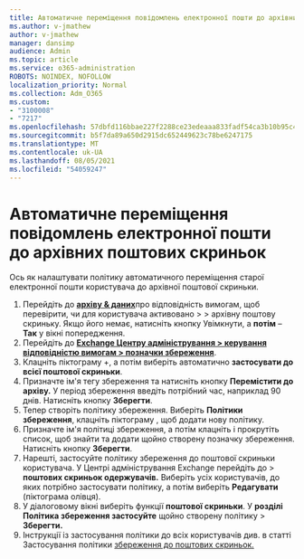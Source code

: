 ```yaml
---
title: Автоматичне переміщення повідомлень електронної пошти до архівних поштових скриньок
ms.author: v-jmathew
author: v-jmathew
manager: dansimp
audience: Admin
ms.topic: article
ms.service: o365-administration
ROBOTS: NOINDEX, NOFOLLOW
localization_priority: Normal
ms.collection: Adm_O365
ms.custom:
- "3100008"
- "7217"
ms.openlocfilehash: 57dbfd116bbae227f2288ce23edeaaa833fadf54ca3b10b95c49512758542e32
ms.sourcegitcommit: b5f7da89a650d2915dc652449623c78be6247175
ms.translationtype: MT
ms.contentlocale: uk-UA
ms.lasthandoff: 08/05/2021
ms.locfileid: "54059247"
---
```

# <a name="automatically-move-email-messages-to-the-archive-mailbox"></a>Автоматичне переміщення повідомлень електронної пошти до архівних поштових скриньок

Ось як налаштувати політику автоматичного переміщення старої електронної пошти користувача до архівної поштової скриньки.

1. Перейдіть до [**архіву & даних**](https://go.microsoft.com/fwlink/p/?linkid=2077143)про відповідність вимогам, щоб перевірити, чи для користувача активовано  >    >   архівну поштову скриньку. Якщо його немає, натисніть кнопку Увімкнути, а **потім** – **Так** у вікні попередження.
2. Перейдіть до [**Exchange Центру адміністрування > керування відповідністю вимогам > позначки збереження**](https://go.microsoft.com/fwlink/?linkid=2059104).
3. Клацніть піктограму +, а потім виберіть автоматично **застосувати до всієї поштової скриньки**.
4. Призначте ім'я тегу збереження та натисніть кнопку **Перемістити до архіву.** У період збереження введіть потрібний час, наприклад 90 днів. Натисніть кнопку **Зберегти**.
5. Тепер створіть політику збереження. Виберіть **Політики збереження**, клацніть піктограму , щоб додати нову політику.
6. Призначте ім'я політиці збереження, а потім клацніть і прокрутіть список, щоб знайти та додати щойно створену позначку збереження. Натисніть кнопку **Зберегти**.
7. Нарешті, застосуйте політику збереження до поштової скриньки користувача. У Центрі адміністрування Exchange перейдіть до  >  **поштових скриньок одержувачів.** Виберіть усіх користувачів, до яких потрібно застосувати політику, а потім виберіть **Редагувати** (піктограма олівця).
8. У діалоговому вікні виберіть функції **поштової скриньки**. У **розділі Політика збереження застосуйте** щойно створену політику > **Зберегти.**
9. Інструкції із застосування політики до всіх користувачів див. в статті Застосування політики [збереження до поштових скриньок.](https://docs.microsoft.com/exchange/security-and-compliance/messaging-records-management/apply-retention-policy)
